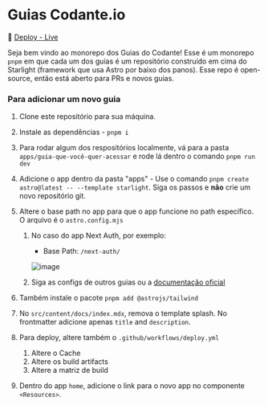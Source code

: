 # Guias Codante.io

🚀 [Deploy - Live](https://guias.codante.io)

Seja bem vindo ao monorepo dos Guias do Codante! Esse é um monorepo `pnpm` em que cada um dos guias é um repositório construído em cima do Starlight (framework que usa Astro por baixo dos panos). Esse repo é open-source, então está aberto para PRs e novos guias.

### Para adicionar um novo guia

1. Clone este repositório para sua máquina.
2. Instale as dependências - `pnpm i`
3. Para rodar algum dos respositórios localmente, vá para a pasta `apps/guia-que-você-quer-acessar` e rode lá dentro o comando `pnpm run dev`
4. Adicione o app dentro da pasta "apps" - Use o comando `pnpm create astro@latest -- --template starlight`. Siga os passos e **não** crie um novo repositório git.
5. Altere o base path no app para que o app funcione no path específico. O arquivo é o `astro.config.mjs`
   1. No caso do app Next Auth, por exemplo:
      - Base Path: `/next-auth/`

      ![image](https://github.com/user-attachments/assets/b8cc67c0-2b59-4093-bce8-ad29bd1c3f86)

   2. Siga as configs de outros guias ou a [documentação oficial](https://starlight.astro.build/)

6. Também instale o pacote `pnpm add @astrojs/tailwind` 
7. No `src/content/docs/index.mdx`, remova o template splash. No frontmatter adicione apenas `title` and `description`. 
8. Para deploy, altere também o `.github/workflows/deploy.yml`
   1. Altere o Cache
   2. Altere os build artifacts
   3. Altere a matriz de build

9. Dentro do app `home`, adicione o link para o novo app no componente `<Resources>`.

